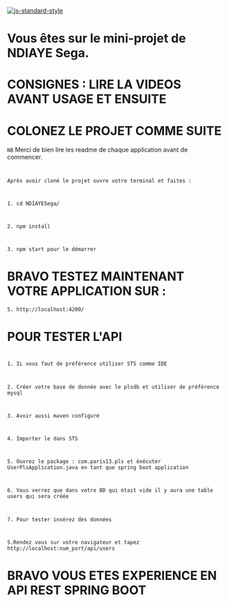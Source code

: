 [![js-standard-style](https://galilee.univ-paris13.fr/wp-content/uploads/logo-Institut-Galilee-UP13.jpg)](https://galilee.univ-paris13.fr/)
# 
# Vous êtes sur le mini-projet de NDIAYE Sega.


# CONSIGNES : LIRE LA VIDEOS AVANT USAGE ET ENSUITE

# COLONEZ LE PROJET COMME SUITE

`NB` Merci de bien lire les readme de chaque application avant de commencer.
# 
`Après avoir cloné le projet ouvre votre terminal et faites :` 
# 
`1.	cd NDIAYESega/`
# 
`2.	npm install`
# 
`3.	npm start pour le démarrer`
# 
# BRAVO TESTEZ MAINTENANT VOTRE APPLICATION SUR :
`5.	http://localhost:4200/`
# 
# 
# POUR TESTER L'API
# 
`1.	IL vous faut de préférence utiliser STS comme IDE ` 
# 
`2.	Créer votre base de donnée avec le plsdb et utiliser de préférence mysql`
# 
`3.	Avoir aussi maven configuré` 
# 
`4.	Importer le dans STS` 
# 
`5.	Ouvrez le package : com.paris13.pls et éxécuter UserPlsApplication.java en tant que spring boot application` 
# 
`6.	Vous verrez que dans votre BD qui était vide il y aura une table users qui sera créée`
# 
`7.	Pour tester insérez des données`
# 
`5.Rendez vous sur votre navigateur et tapez http://localhost:num_port/api/users`
# BRAVO VOUS ETES EXPERIENCE EN API REST SPRING BOOT



